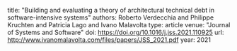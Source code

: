 title: "Building and evaluating a theory of architectural technical debt in software-intensive systems" authors: Roberto Verdecchia and Philippe Kruchten and Patricia Lago and Ivano Malavolta type: article venue: "Journal of Systems and Software" doi: https://doi.org/10.1016/j.jss.2021.110925 url: http://www.ivanomalavolta.com/files/papers/JSS_2021.pdf year: 2021
